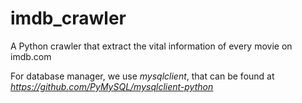 # imdb_crawler
A Python crawler that extract the vital information of every movie on imdb.com

For database manager, we use *mysqlclient*, that can be found at *https://github.com/PyMySQL/mysqlclient-python*
